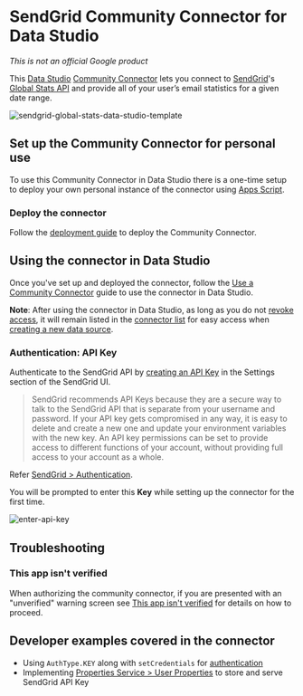 # SendGrid Community Connector for Data Studio

*This is not an official Google product*

This [Data Studio](https://datastudio.google.com) [Community Connector](https://developers.google.com/datastudio/connector) lets you connect to [SendGrid](https://sendgrid.com/)'s [Global Stats API](https://sendgrid.com/docs/API_Reference/Web_API_v3/Stats/global.html) and provide all of your user’s email statistics for a given date range.

![sendgrid-global-stats-data-studio-template](https://raw.githubusercontent.com/schoraria911/gds-community-connectors/master/SendGrid/Global%20Stats/images/sendgrid-global-stats-data-studio-template.png)

## Set up the Community Connector for personal use

To use this Community Connector in Data Studio there is a one-time setup to deploy your own personal instance of the connector using [Apps Script](https://developers.google.com/apps-script).

### Deploy the connector

Follow the [deployment guide](https://github.com/googledatastudio/community-connectors/blob/master/deploy.md) to deploy the Community Connector.

## Using the connector in Data Studio

Once you've set up and deployed the connector, follow the [Use a Community Connector](https://developers.google.com/datastudio/connector/use) guide to use the connector in Data Studio.

**Note**: After using the connector in Data Studio, as long as you do not [revoke access](https://support.google.com/datastudio/answer/9053467), it will remain listed in the [connector list](https://datastudio.google.com/c/datasources/create) for easy access when [creating a new data source](https://support.google.com/datastudio/answer/6300774).

### Authentication: API Key

Authenticate to the SendGrid API by [creating an API Key](https://sendgrid.com/docs/ui/account-and-settings/api-keys/#creating-an-api-key) in the Settings section of the SendGrid UI.

> SendGrid recommends API Keys because they are a secure way to talk to the SendGrid API that is separate from your username and password. If your API key gets compromised in any way, it is easy to delete and create a new one and update your environment variables with the new key. An API key permissions can be set to provide access to different functions of your account, without providing full access to your account as a whole.

Refer [SendGrid > Authentication](https://sendgrid.com/docs/API_Reference/Web_API_v3/How_To_Use_The_Web_API_v3/authentication.html#-API-key-recommended).

You will be prompted to enter this **Key** while setting up the connector for the first time.

![enter-api-key](https://raw.githubusercontent.com/schoraria911/gds-community-connectors/master/SendGrid/Global%20Stats/images/sendgrid-enter-api-key.png)

## Troubleshooting

### This app isn't verified

When authorizing the community connector, if you are presented with an "unverified" warning screen see [This app isn't verified](https://github.com/googledatastudio/community-connectors/blob/master/verification.md) for details on how to proceed.

## Developer examples covered in the connector

- Using `AuthType.KEY` along with `setCredentials` for [authentication](https://developers.google.com/datastudio/connector/auth)
- Implementing [Properties Service > User Properties](https://developers.google.com/apps-script/reference/properties/properties-service#getuserproperties) to store and serve SendGrid API Key
